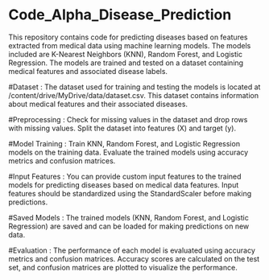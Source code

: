 # Code_Alpha_Disease_Prediction
This repository contains code for predicting diseases based on features extracted from medical data using machine learning models. The models included are K-Nearest Neighbors (KNN), Random Forest, and Logistic Regression. The models are trained and tested on a dataset containing medical features and associated disease labels.

#Dataset : 
The dataset used for training and testing the models is located at /content/drive/MyDrive/data/dataset.csv. This dataset contains information about medical features and their associated diseases.

#Preprocessing : 
Check for missing values in the dataset and drop rows with missing values.
Split the dataset into features (X) and target (y).

#Model Training : 
Train KNN, Random Forest, and Logistic Regression models on the training data.
Evaluate the trained models using accuracy metrics and confusion matrices.

#Input Features : 
You can provide custom input features to the trained models for predicting diseases based on medical data features. Input features should be standardized using the StandardScaler before making predictions.

#Saved Models : 
The trained models (KNN, Random Forest, and Logistic Regression) are saved and can be loaded for making predictions on new data.

#Evaluation : 
The performance of each model is evaluated using accuracy metrics and confusion matrices.
Accuracy scores are calculated on the test set, and confusion matrices are plotted to visualize the performance.

